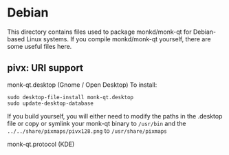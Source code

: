 
Debian
====================
This directory contains files used to package monkd/monk-qt
for Debian-based Linux systems. If you compile monkd/monk-qt yourself, there are some useful files here.

## pivx: URI support ##


monk-qt.desktop  (Gnome / Open Desktop)
To install:

	sudo desktop-file-install monk-qt.desktop
	sudo update-desktop-database

If you build yourself, you will either need to modify the paths in
the .desktop file or copy or symlink your monk-qt binary to `/usr/bin`
and the `../../share/pixmaps/pivx128.png` to `/usr/share/pixmaps`

monk-qt.protocol (KDE)

